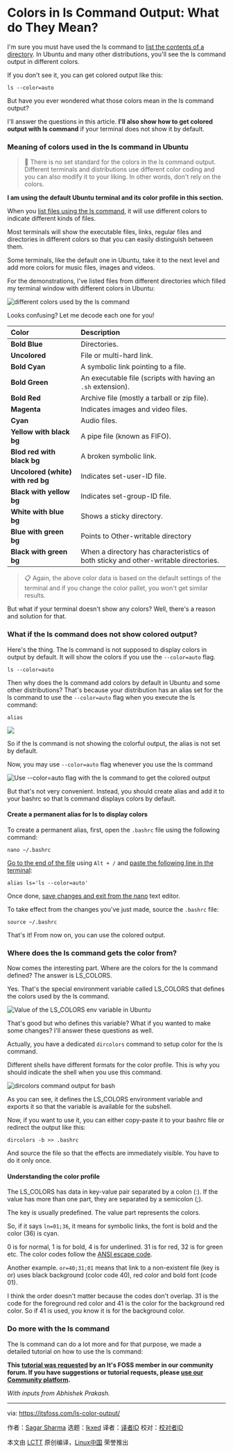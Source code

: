 [#]: subject: "Colors in ls Command Output: What do They Mean?"
[#]: via: "https://itsfoss.com/ls-color-output/"
[#]: author: "Sagar Sharma https://itsfoss.com/author/sagar/"
[#]: collector: "lkxed"
[#]: translator: "geekpi"
[#]: reviewer: " "
[#]: publisher: " "
[#]: url: " "

Colors in ls Command Output: What do They Mean?
======

I'm sure you must have used the ls command to [list the contents of a directory][1]. In Ubuntu and many other distributions, you'll see the ls command output in different colors.

If you don't see it, you can get colored output like this:

```
ls --color=auto
```

But have you ever wondered what those colors mean in the ls command output?

I'll answer the questions in this article. **I'll also show how to get colored output with ls command** if your terminal does not show it by default.

### Meaning of colors used in the ls command in Ubuntu

> 🚧 There is no set standard for the colors in the ls command output. Different terminals and distributions use different color coding and you can also modify it to your liking. In other words, don't rely on the colors.

**I am using the default Ubuntu terminal and its color profile in this section.**

When you [list files using the ls command][2], it will use different colors to indicate different kinds of files.

Most terminals will show the executable files, links, regular files and directories in different colors so that you can easily distinguish between them.

Some terminals, like the default one in Ubuntu, take it to the next level and add more colors for music files, images and videos.

For the demonstrations, I've listed files from different directories which filled my terminal window with different colors in Ubuntu:

![different colors used by the ls command][3]

Looks confusing? Let me decode each one for you!

| Color | Description |
| :- | :- |
| **Bold Blue** | Directories. |
| **Uncolored** | File or multi-hard link. |
| **Bold Cyan** | A symbolic link pointing to a file. |
| **Bold Green** | An executable file (scripts with having an `.sh` extension). |
| **Bold Red** | Archive file (mostly a tarball or zip file). |
| **Magenta** | Indicates images and video files. |
| **Cyan** | Audio files. |
| **Yellow with black bg** | A pipe file (known as FIFO). |
| **Blod red with black bg** | A broken symbolic link. |
| **Uncolored (white) with red bg** | Indicates set-user-ID file. |
| **Black with yellow bg** | Indicates set-group-ID file. |
| **White with blue bg** | Shows a sticky directory. |
| **Blue with green bg** | Points to Other-writable directory |
| **Black with green bg** | When a directory has characteristics of both sticky and other-writable directories. |

> 📋 Again, the above color data is based on the default settings of the terminal and if you change the color pallet, you won't get similar results.

But what if your terminal doesn't show any colors? Well, there's a reason and solution for that.

### What if the ls command does not show colored output?

Here's the thing. The ls command is not supposed to display colors in output by default. It will show the colors if you use the `--color=auto` flag.

```
ls --color=auto
```

Then why does the ls command add colors by default in Ubuntu and some other distributions? That's because your distribution has an alias set for the ls command to use the `--color=auto` flag when you execute the ls command:

```
alias
```

![][4]

So if the ls command is not showing the colorful output, the alias is not set by default.

Now, you may use `--color=auto` flag whenever you use the ls command

![Use  --color=auto flag with the ls command to get the colored output][5]

But that's not very convenient. Instead, you should create alias and add it to your bashrc so that ls command displays colors by default.

#### Create a permanent alias for ls to display colors

To create a permanent alias, first, open the `.bashrc` file using the following command:

```
nano ~/.bashrc
```

[Go to the end of the file][6] using `Alt + /` and [paste the following line in the terminal][7]:

```
alias ls='ls --color=auto'
```

Once done, [save changes and exit from the nano][8] text editor.

To take effect from the changes you've just made, source the `.bashrc` file:

```
source ~/.bashrc
```

That's it! From now on, you can use the colored output.

### Where does the ls command gets the color from?

Now comes the interesting part. Where are the colors for the ls command defined? The answer is LS_COLORS.

Yes. That's the special environment variable called LS_COLORS that defines the colors used by the ls command.

![Value of the LS_COLORS env variable in Ubuntu][9]

That's good but who defines this variable? What if you wanted to make some changes? I'll answer these questions as well.

Actually, you have a dedicated `dircolors` command to setup color for the ls command.

Different shells have different formats for the color profile. This is why you should indicate the shell when you use this command.

![dircolors command output for bash][10]

As you can see, it defines the LS_COLORS environment variable and exports it so that the variable is available for the subshell.

Now, if you want to use it, you can either copy-paste it to your bashrc file or redirect the output like this:

```
dircolors -b >> .bashrc
```

And source the file so that the effects are immediately visible. You have to do it only once.

#### Understanding the color profile

The LS_COLORS has data in key-value pair separated by a colon (:). If the value has more than one part, they are separated by a semicolon (;).

The key is usually predefined. The value part represents the colors.

So, if it says `ln=01;36`, it means for symbolic links, the font is bold and the color (36) is cyan.

0 is for normal, 1 is for bold, 4 is for underlined. 31 is for red, 32 is for green etc. The color codes follow the [ANSI escape code][11].

Another example. `or=40;31;01` means that link to a non-existent file (key is or) uses black background (color code 40), red color and bold font (code 01).

I think the order doesn't matter because the codes don't overlap. 31 is the code for the foreground red color and 41 is the color for the background red color. So if 41 is used, you know it is for the background color.

### Do more with the ls command

The ls command can do a lot more and for that purpose, we made a detailed tutorial on how to use the ls command:

**This [**tutorial was requested**][12] by an It's FOSS member in our community forum. If you have suggestions or tutorial requests, please [**use our Community platform**][13].**

_With inputs from Abhishek Prakash._

--------------------------------------------------------------------------------

via: https://itsfoss.com/ls-color-output/

作者：[Sagar Sharma][a]
选题：[lkxed][b]
译者：[译者ID](https://github.com/译者ID)
校对：[校对者ID](https://github.com/校对者ID)

本文由 [LCTT](https://github.com/LCTT/TranslateProject) 原创编译，[Linux中国](https://linux.cn/) 荣誉推出

[a]: https://itsfoss.com/author/sagar/
[b]: https://github.com/lkxed/
[1]: https://itsfoss.com/list-directory-content/
[2]: https://itsfoss.com/ls-command/
[3]: https://itsfoss.com/content/images/2023/07/meaning-of-different-colors-shown-when-ls-command-is-used-2.png
[4]: https://itsfoss.com/content/images/2023/07/reason-behind-ls-uses-colors-by-default-3.png
[5]: https://itsfoss.com/content/images/2023/07/Use----color-auto-flag-with-the-ls-command-to-get-the-colored-output.png
[6]: https://linuxhandbook.com/beginning-end-file-nano/
[7]: https://itsfoss.com/copy-paste-linux-terminal/
[8]: https://linuxhandbook.com/nano-save-exit/
[9]: https://itsfoss.com/content/images/2023/07/ls_colors-env-variable.png
[10]: https://itsfoss.com/content/images/2023/07/dircolors-command-output.png
[11]: https://en.wikipedia.org/wiki/ANSI_escape_code
[12]: https://itsfoss.community/t/what-is-the-color-code-for-line-in-the-ubuntu-terminal/10791/18
[13]: https://itsfoss.community/c/topic-ideas/25
